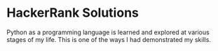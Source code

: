 # HackerRank Solutions

Python as a programming language is learned and explored at various stages of my life. This is one of the ways I had demonstrated my skills.
